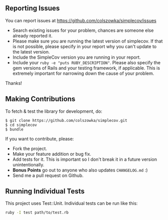 ## Reporting Issues

You can report issues at https://github.com/colszowka/simplecov/issues

 * Search existing issues for your problem, chances are someone else already reported it.
 * Please make sure you are running the latest version of simplecov. If that is not possible, 
   please specify in your report why you can't update to the latest version.
 * Include the SimpleCov version you are running in your report.
 * Include your `ruby -e "puts RUBY_DESCRIPTION"`. Please also specify the gem versions of 
   Rails and your testing framework, if applicable.
   This is extremely important for narrowing down the cause of your problem.

Thanks!
   
## Making Contributions

To fetch & test the library for development, do:

    $ git clone https://github.com/colszowka/simplecov.git
    $ cd simplecov
    $ bundle

If you want to contribute, please:

  * Fork the project.
  * Make your feature addition or bug fix.
  * Add tests for it. This is important so I don't break it in a future version unintentionally.
  * **Bonus Points** go out to anyone who also updates `CHANGELOG.md` :)
  * Send me a pull request on Github.

## Running Individual Tests

This project uses Test::Unit. Individual tests can be run like this:

```bash
ruby -I test path/to/test.rb
```
